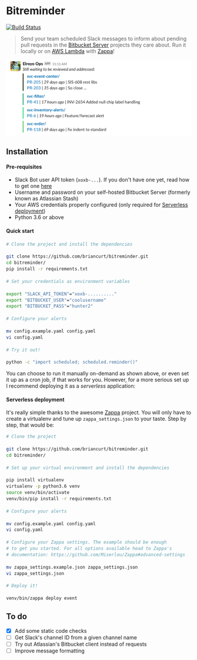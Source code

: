# Bitreminder

[![Build Status](https://travis-ci.org/briancurt/bitreminder.svg?branch=master)](https://travis-ci.org/briancurt/bitreminder)

> Send your team scheduled Slack messages to inform about pending pull requests in the [Bitbucket Server](https://bitbucket.org/product/enterprise) projects they care about. Run it locally or on [AWS Lambda](https://aws.amazon.com/lambda/) with [Zappa](https://github.com/Miserlou/Zappa)!



![](images/screenshot_1.png)



## Installation

#### Pre-requisites

- Slack Bot user API token (`xoxb-...`). If you don't have one yet, read how to get one [here](https://api.slack.com/bot-users)
- Username and password on your self-hosted Bitbucket Server (formerly known as Atlassian Stash)
- Your AWS credentials properly configured (only required for [Serverless deployment](#serverless-deployment))
- Python 3.6 or above

#### Quick start

```bash
# Clone the project and install the dependencies

git clone https://github.com/briancurt/bitreminder.git
cd bitreminder/
pip install -r requirements.txt

# Set your credentials as environment variables

export "SLACK_API_TOKEN"="xoxb-.........."
export "BITBUCKET_USER"="coolusername"
export "BITBUCKET_PASS"="hunter2"

# Configure your alerts

mv config.example.yaml config.yaml
vi config.yaml

# Try it out!

python -c "import scheduled; scheduled.reminder()"

```

You can choose to run it manually on-demand as shown above, or even set it up as a cron job, if that works for you. However, for a more serious set up I recommend deploying it as a _serverless_ application: 

#### Serverless deployment

It's really simple thanks to the awesome [Zappa](https://github.com/Miserlou/Zappa) project. You will only have to create a virtualenv and tune up `zappa_settings.json` to your taste. Step by step, that would be:

```bash
# Clone the project

git clone https://github.com/briancurt/bitreminder.git
cd bitreminder/

# Set up your virtual environment and install the dependencies

pip install virtualenv
virtualenv -p python3.6 venv
source venv/bin/activate
venv/bin/pip install -r requirements.txt

# Configure your alerts

mv config.example.yaml config.yaml
vi config.yaml

# Configure your Zappa settings. The example should be enough
# to get you started. For all options available head to Zappa's
# documentation: https://github.com/Miserlou/Zappa#advanced-settings

mv zappa_settings.example.json zappa_settings.json
vi zappa_settings.json

# Deploy it!

venv/bin/zappa deploy event

```



## To do

- [x] Add some static code checks
- [ ] Get Slack's channel ID from a given channel name
- [ ] Try out Atlassian's Bitbucket client instead of requests
- [ ] Improve message formatting
